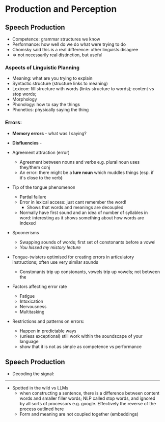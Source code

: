 # Production and Perception

## Speech Production

- Competence: grammar structures we know
- Performance: how well do we do what were trying to do
- Chomsky said this is a real difference: other linguists disagree
- => not necessarily real distinction, but useful

### Aspects of Linguistic Planning

- Meaning: what are you trying to explain
- Syntactic structure (structure links to meaning)
- Lexicon: fill structure with words (links structure to words); content
  vs stop words;
- Morphology
- Phonology: how to say the things
- Phonetics: physically saying the thing

### Errors:

- **Memory errors** - what was I saying?
- **Disfluencies** -

- Agreement attraction (error)

  - Agreement between nouns and verbs e.g. plural noun uses they/them conj
  - An error: there might be a **lure noun** which muddles things (esp.
    if it's close to the verb)

- Tip of the tongue phenomenon

  - Partial failure
  - Error in lexical access: just cant remember the word!
    - Shows that words and meanings are decoupled
  - Normally have first sound and an idea of number of syllables in word:
    interesting as it shows something about how words are indexed

- Spoonerisms

  - Swapping sounds of words; first set of constonants before a vowel
  - _You hissed my mistory lecture_

- Tongue-twisters optimised for creating errors in articulatory instructions;
  often use very similar sounds

  - Constonants trip up constonants, vowels trip up vowels; not between the

- Factors affecting error rate

  - Fatigue
  - Intoxication
  - Nervousness
  - Multitasking

- Restrictions and patterns on errors:
  - Happen in predictable ways
  - (unless exceptional) still work within the soundscape of your
    language
  - show that it is not as simple as competence vs performance

## Speech Production

- Decoding the signal:


---

- Spotted in the wild vs LLMs
  - when constructing a sentence, there is a difference between content
    words and smaller filler words; NLP called stop words, and ignored
    by all sorts of processors e.g. google.
    Effectively the reverse of the process outlined here
  - Form and meaning are not coupled together (embeddings)
